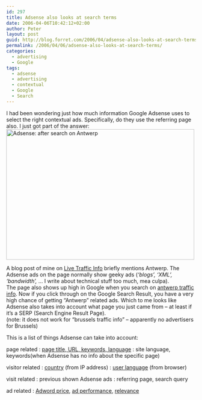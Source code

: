 ```yaml
---
id: 297
title: Adsense also looks at search terms
date: 2006-04-06T10:42:12+02:00
author: Peter
layout: post
guid: http://blog.forret.com/2006/04/adsense-also-looks-at-search-terms/
permalink: /2006/04/06/adsense-also-looks-at-search-terms/
categories:
  - advertising
  - Google
tags:
  - adsense
  - advertising
  - contextual
  - Google
  - Search
---
```

I had been wondering just how much information Google Adsense uses to select the right contextual ads. Specifically, do they use the referring page also. I just got part of the answer:  
[<img  width="500" src="http://static.flickr.com/41/124139014_d3777be5b2.jpg" alt="Adsense: after search on Antwerp" height="346" />](http://www.flickr.com/photos/pforret/124139014/ "Photo Sharing")  
<!--more-->

  
A blog post of mine on [Live Traffic Info](http://blog.forret.com/2004/12/live-traffic-info/) briefly mentions Antwerp. The Adsense ads on the page normally show geeky ads (_&#8216;blogs&#8217;, &#8216;XML&#8217;, &#8216;bandwidth&#8217;,_ &#8230; I write about technical stuff too much, mea culpa).  
The page also shows up high in Google when you search on [antwerp traffic info](http://www.google.com/search?q=antwerp+traffic+info). Now if you click through on the Google Search Result, you have a very high chance of getting &#8220;Antwerp&#8221; related ads. Which to me looks like Adsense also takes into account what page you just came from &#8211; at least if it&#8217;s a SERP (Search Engine Result Page).  
(note: it does not work for &#8220;brussels traffic info&#8221; &#8211; apparently no advertisers for Brussels)

This is a list of things Adsense can take into account:

page related
:   [page title, URL, keywords, language](http://www.google.com/adwords/learningcenter/text/18990.html)
:   site language, keywords(when Adsense has no info about the specific page)

visitor related
:   [country](http://www.google.com/adwords/learningcenter/text/19164.html) (from IP address)
:   [user language](http://www.google.com/adwords/learningcenter/text/19164.html) (from browser)

visit related
:   previous shown Adsense ads
:   referring page, search query

ad related
:   [Adword price](http://adwords.google.com/support/bin/topic.py?topic=7031), [ad performance](http://adwords.google.com/support/bin/topic.py?topic=114), [relevance](http://adwords.google.com/support/bin/answer.py?answer=13854&topic=114)